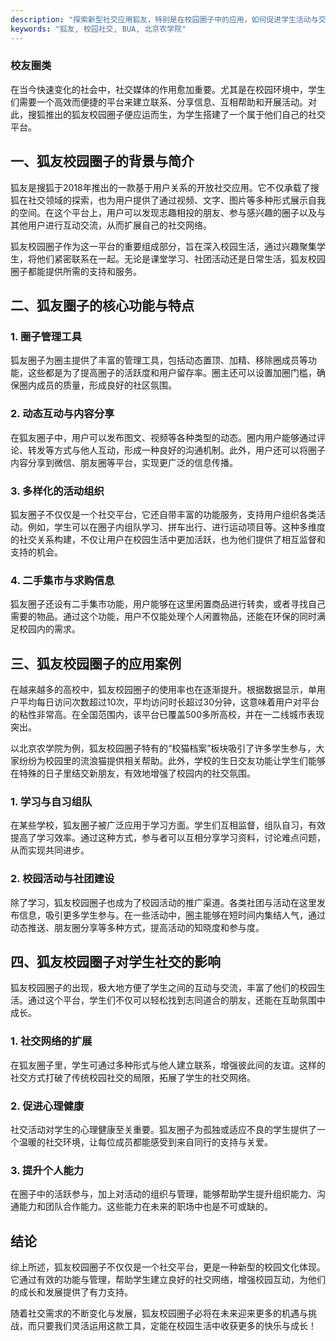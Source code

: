 ```yaml
---
description: "探索新型社交应用狐友，特别是在校园圈子中的应用，如何促进学生活动与交流。"
keywords: "狐友, 校园社交, BUA, 北京农学院"
---
```

### 校友圈类

在当今快速变化的社会中，社交媒体的作用愈加重要。尤其是在校园环境中，学生们需要一个高效而便捷的平台来建立联系、分享信息、互相帮助和开展活动。对此，搜狐推出的狐友校园圈子便应运而生，为学生搭建了一个属于他们自己的社交平台。

## 一、狐友校园圈子的背景与简介

狐友是搜狐于2018年推出的一款基于用户关系的开放社交应用。它不仅承载了搜狐在社交领域的探索，也为用户提供了通过视频、文字、图片等多种形式展示自我的空间。在这个平台上，用户可以发现志趣相投的朋友、参与感兴趣的圈子以及与其他用户进行互动交流，从而扩展自己的社交网络。

狐友校园圈子作为这一平台的重要组成部分，旨在深入校园生活，通过兴趣聚集学生，将他们紧密联系在一起。无论是课堂学习、社团活动还是日常生活，狐友校园圈子都能提供所需的支持和服务。

## 二、狐友圈子的核心功能与特点

### 1. 圈子管理工具

狐友圈子为圈主提供了丰富的管理工具，包括动态置顶、加精、移除圈成员等功能，这些都是为了提高圈子的活跃度和用户留存率。圈主还可以设置加圈门槛，确保圈内成员的质量，形成良好的社区氛围。

### 2. 动态互动与内容分享

在狐友圈子中，用户可以发布图文、视频等各种类型的动态。圈内用户能够通过评论、转发等方式与他人互动，形成一种良好的沟通机制。此外，用户还可以将圈子内容分享到微信、朋友圈等平台，实现更广泛的信息传播。

### 3. 多样化的活动组织

狐友圈子不仅仅是一个社交平台，它还自带丰富的功能服务，支持用户组织各类活动。例如，学生可以在圈子内组队学习、拼车出行、进行运动项目等。这种多维度的社交关系构建，不仅让用户在校园生活中更加活跃，也为他们提供了相互监督和支持的机会。

### 4. 二手集市与求购信息

狐友圈子还设有二手集市功能，用户能够在这里闲置商品进行转卖，或者寻找自己需要的物品。通过这个功能，用户不仅能处理个人闲置物品，还能在环保的同时满足校园内的需求。

## 三、狐友校园圈子的应用案例

在越来越多的高校中，狐友校园圈子的使用率也在逐渐提升。根据数据显示，单用户平均每日访问次数超过10次，平均访问时长超过30分钟，这意味着用户对平台的粘性非常高。在全国范围内，该平台已覆盖500多所高校，并在一二线城市表现突出。

以北京农学院为例，狐友校园圈子特有的“校猫档案”板块吸引了许多学生参与，大家纷纷为校园里的流浪猫提供相关帮助。此外，学校的生日交友功能让学生们能够在特殊的日子里结交新朋友，有效地增强了校园内的社交氛围。

### 1. 学习与自习组队

在某些学校，狐友圈子被广泛应用于学习方面。学生们互相监督，组队自习，有效提高了学习效率。通过这种方式，参与者可以互相分享学习资料，讨论难点问题，从而实现共同进步。

### 2. 校园活动与社团建设

除了学习，狐友校园圈子也成为了校园活动的推广渠道。各类社团与活动在这里发布信息，吸引更多学生参与。在一些活动中，圈主能够在短时间内集结人气，通过动态推送、朋友圈分享等多种方式，提高活动的知晓度和参与度。

## 四、狐友校园圈子对学生社交的影响

狐友校园圈子的出现，极大地方便了学生之间的互动与交流，丰富了他们的校园生活。通过这个平台，学生们不仅可以轻松找到志同道合的朋友，还能在互助氛围中成长。

### 1. 社交网络的扩展

在狐友圈子里，学生可通过多种形式与他人建立联系，增强彼此间的友谊。这样的社交方式打破了传统校园社交的局限，拓展了学生的社交网络。

### 2. 促进心理健康

社交活动对学生的心理健康至关重要。狐友圈子为孤独或适应不良的学生提供了一个温暖的社交环境，让每位成员都能感受到来自同行的支持与关爱。

### 3. 提升个人能力

在圈子中的活跃参与，加上对活动的组织与管理，能够帮助学生提升组织能力、沟通能力和团队合作能力。这些能力在未来的职场中也是不可或缺的。

## 结论

综上所述，狐友校园圈子不仅仅是一个社交平台，更是一种新型的校园文化体现。它通过有效的功能与管理，帮助学生建立良好的社交网络，增强校园互动，为他们的成长和发展提供了有力支持。

随着社交需求的不断变化与发展，狐友校园圈子必将在未来迎来更多的机遇与挑战，而只要我们灵活运用这款工具，定能在校园生活中收获更多的快乐与成长！

